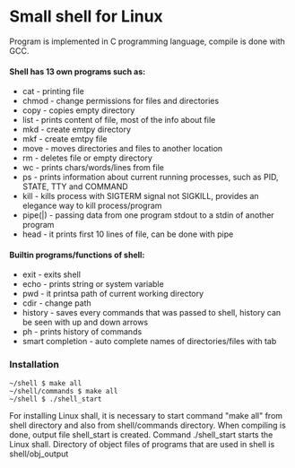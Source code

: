 # Small shell for Linux

Program is implemented in C programming language, compile is done with GCC.

#### Shell has 13 own programs such as:
- cat - printing file 
- chmod - change permissions for files and directories
- copy - copies empty directory
- list - prints content of file, most of the info about file
- mkd - create emtpy directory
- mkf - create emtpy file
- move - moves directories and files to another location
- rm - deletes file or empty directory
- wc - prints chars/words/lines from file
- ps - prints information about current running processes, such as PID, STATE, TTY and COMMAND
- kill - kills process with SIGTERM signal not SIGKILL, provides an elegance way to kill process/program
- pipe(|) - passing data from one program stdout to a stdin of another program
- head - it prints first 10 lines of file, can be done with pipe


#### Builtin programs/functions of shell:
- exit - exits shell
- echo - prints string or system variable
- pwd - it printsa path of current working directory
- cdir - change path
- history - saves every commands that was passed to shell, history can be seen with up and down arrows
- ph - prints history of commands
- smart completion - auto complete names of directories/files with tab


### Installation

```
~/shell $ make all
~/shell/commands $ make all
~/shell $ ./shell_start
```

For installing Linux shall, it is necessary to start command "make all" from shell directory and also from shell/commands directory. When compiling is done, output file shell_start is created. Command ./shell_start starts the Linux shall. Directory of object files of programs that are used in shell is shell/obj_output


